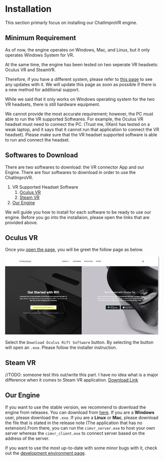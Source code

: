 # Installation
This section primarly focus on installing our ChatImproVR engine.

## Minimum Requirement
As of now, the engine operates on Windows, Mac, and Linux, but it only operates Windows System for VR.  

At the same time, the engine has been tested on two seperate VR headsets: Oculus VR and SteamVR. 

Therefore, if you have a different system, please refer to [this page](https://github.com/ChatImproVR/chatimprovr/issues/82) to see any updates with it. We will update this page as soon as possible if there is a new method for additional support. 

While we said that it only works on Windows operating system for the two VR headsets, there is still hardware equipment.

We cannot provide the most accurate requirement; however, the PC must able to run the VR supported Softwares. For example, the Oculus VR headset must need to connect the PC. (Trust me, I(Ken) has tested on a weak laptop, and it says that it cannot run that application to connect the VR headset). Please make sure that the VR headset supported software is able to run and connect the headset. 

## Softwares to Download
There are two softwares to download: the VR connector App and our Engine.
There are four softwares to download in order to use the ChatImproVR.

1. VR Supported Headset Software
   1. [Oculus VR](#oculus-vr)
   2. [Steam VR](#steam-vr)
2. [Our Engine](#our-engine)

We will guide you how to install for each software to be ready to use our engine. Before you go into the installaion, please open the links that are provided above.

## Oculus VR
Once you [open the page](https://www.oculus.com/Setup/), you will be greet the follow page as below.

![Oculus Download Page](/images/oculus_download_page.png)

Select the `Download Oculus Rift Software` button. By selecting the button will open an `.exe`. Please follow the installer instruction.

## Steam VR
//TODO: someone test this out/write this part. I have no idea what is a major difference when it comes to Steam VR application.
[Download Link](https://store.steampowered.com/app/250820/SteamVR/)

## Our Engine
If you want to use the stable version, we recommend to download the engine from releases. You can download from [here](https://github.com/ChatImproVR/chatimprovr/releases). If you are a **Windows** user, please download the `.exe`. If you are a **Linux** or **Mac**, please download the file that is stated in the release note (The application that has no extension).From there, you can run the `cimvr_server.exe` to host your own server whereas the `cimvr_client.exe` to connect server based on the address of the server.

If you want to use the most up-to-date with some minor bugs with it, check out the [development environment page](./development_environment.md).